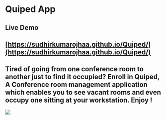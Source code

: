 # Quiped App

## Live Demo

## [https://sudhirkumarojhaa.github.io/Quiped/](https://sudhirkumarojhaa.github.io/Quiped/)

## Tired of going from one conference room to another just to find it occupied? Enroll in Quiped, A Conference room management application which enables you to see vacant rooms and even occupy one sitting at your workstation. Enjoy !

![](https://raw.githubusercontent.com/sudhirkumarojhaa/Quiped/master/public/icon.png)
